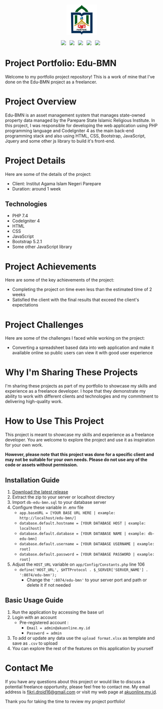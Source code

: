 <p align="center">
<img src="https://raw.githubusercontent.com/vkr16/edu-bmn/main/public/assets/img/logo.png?token=GHSAT0AAAAAAB6A5CZ63LDLK66X4A7BXSLUY75ZXSQ" alt"IAIN Parepare logo" width="20%"></img>
<br>
<div align="center">
<img src="https://img.shields.io/badge/App Version-1.0-orange"></img> &nbsp; 
<img src="https://img.shields.io/badge/PHP%20Version-7.4-blue"></img> &nbsp;
<img src="https://img.shields.io/badge/CodeIgniter-4.2.6-red"></img> &nbsp;
<img src="https://img.shields.io/badge/Bootstrap-5.2.1-blueviolet"></img> &nbsp;
<img src="https://img.shields.io/badge/JQuery-3.6.1-blue"></img> &nbsp;
</div>
</p>

# Project Portfolio: Edu-BMN

Welcome to my portfolio project repository! This is a work of mine that I've done on the Edu-BMN project as a freelancer.

# Project Overview

Edu-BMN is an asset management system that manages state-owned property data managed by the Parepare State Islamic Religious Institute. In this project, I was responsible for developing the web application using PHP programming language and CodeIgniter 4 as the main back-end programming stack and also using HTML, CSS, Bootstrap, JavaScript, Jquery and some other js library to build it's front-end.

# Project Details

Here are some of the details of the project:

- Client: Institut Agama Islam Negeri Parepare
- Duration: around 1 week

## Technologies

- PHP 7.4
- CodeIgniter 4
- HTML
- CSS
- JavaScript
- Bootstrap 5.2.1
- Some other JavaScript library

# Project Achievements

Here are some of the key achievements of the project:

- Completing the project on time even less than the estimated time of 2 weeks
- Satisfied the client with the final results that exceed the client's expectations

# Project Challenges

Here are some of the challenges I faced while working on the project:

- Converting a spreadsheet based data into web application and make it available online so public users can view it with good user experience

# Why I'm Sharing These Projects

I'm sharing these projects as part of my portfolio to showcase my skills and experience as a freelance developer. I hope that they demonstrate my ability to work with different clients and technologies and my commitment to delivering high-quality work.

# How to Use This Project

This project is meant to showcase my skills and experience as a freelance developer. You are welcome to explore the project and use it as inspiration for your own work.

**However, please note that this project was done for a specific client and may not be suitable for your own needs. Please do not use any of the code or assets without permission.**

## Installation Guide

1. [Download the latest release](https://github.com/vkr16/edu-bmn/releases)
2. Extract the zip to your server or localhost directory
3. Import `db-edu-bmn.sql` to your database server
4. Configure these variable in .env file
   - `app.baseURL = [YOUR BASE URL HERE | example: http://localhost/edu-bmn/]`
   - `database.default.hostname = [YOUR DATABASE HOST | example: localhost]`
   - `database.default.database = [YOUR DATABASE NAME | example: db-edu-bmn]`
   - `database.default.username = [YOUR DATABASE USERNAME | example: root]`
   - `database.default.password = [YOUR DATABASE PASSWORD | example: root]`
5. Adjust the `HOST_URL` variable on `app/Config/Constants.php` line 106
   - `define('HOST_URL', $HTTProtocol . $_SERVER['SERVER_NAME'] . ':8074/edu-bmn');`
     - Change the `':8074/edu-bmn'` to your server port and path or delete it if not needed

## Basic Usage Guide

1. Run the application by accessing the base url
2. Login with an account
   - Pre-registered account :
     - `Email = admin@akuonline.my.id`
     - `Password = admin`
3. To add or update any data use the `upload format.xlsx` as template and save as `.csv` to upload
4. You can explore the rest of the features on this application by yourself

# Contact Me

If you have any questions about this project or would like to discuss a potential freelance opportunity, please feel free to contact me. My email address is fikri.droid16@gmail.com or visit my web page at [akuonline.my.id](https://akuonline.my.id).

Thank you for taking the time to review my project portfolio!

#
